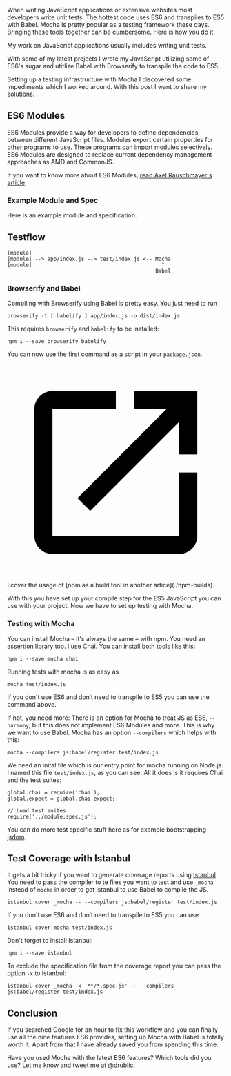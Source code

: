 <p class="post__intro">
  When writing JavaScript applications or extensive websites most developers
  write unit tests. The hottest code uses ES6 and transpiles to ES5 with Babel.
  Mocha is pretty popular as a testing framework these days. Bringing these
  tools together can be cumbersome. Here is how you do it.
</p>

My work on JavaScript applications usually includes writing unit tests.

With some of my latest projects I wrote my JavaScript utilizing some of ES6's
sugar and utitlize Babel with Browserify to transpile the code to ES5.

Setting up a testing infrastructure with Mocha I discovered some impediments
which I worked around. With this post I want to share my solutions.

## ES6 Modules

ES6 Modules provide a way for developers to define dependencies between
different JavaScript files. Modules export certain properties for other
programs to use. These programs can import modules selectively.
ES6 Modules are designed to replace current dependency management approaches as
AMD and CommonJS.

If you want to know more about ES6 Modules,
[read Axel Rauschmayer's article](http://www.2ality.com/2014/09/es6-modules-final.html).

### Example Module and Spec

Here is an example module and specification.

<script src="https://gist.github.com/drublic/2eb5f4325e7459f16d78.js"></script>

## Testflow

    [module]
    [module] --> app/index.js --> test/index.js <-- Mocha
    [module]                                          ^
                                                    Babel

### Browserify and Babel

Compiling with Browserify using Babel is pretty easy. You just need to run

    browserify -t [ babelify ] app/index.js -o dist/index.js

This requires `browserify` and `babelify` to be installed:

    npm i --save browserify babelify

You can now use the first command as a script in your `package.json`.

<svg viewBox="0 0 24 24" xmlns="http://www.w3.org/2000/svg" class="icon icon--info">
  <path d="M19 19H5V5h7V3H5c-1.11 0-2 .9-2 2v14c0 1.1.89 2 2 2h14c1.1 0 2-.9 2-2v-7h-2v7zM14 3v2h3.59l-9.83 9.83 1.41 1.41L19 6.41V10h2V3h-7z"/>
</svg> I cover the usage of
[npm as a build tool in another artice](./npm-builds).

With this you have set up your compile step for the ES5 JavaScript you can use
with your project. Now we have to set up testing with Mocha.

### Testing with Mocha

You can install Mocha – it's always the same – with npm. You need an assertion
library too. I use Chai. You can install both tools like this:

    npm i --save mocha chai

Running tests with mocha is as easy as

    mocha test/index.js

If you don't use ES6 and don’t need to transpile to ES5 you can use the command
above.

If not, you need more: There is an option for Mocha to treat JS as ES6,
`--harmony`, but this does not implement ES6 Modules and more. This is why we
want to use Babel. Mocha has an option `--compilers` which helps with this:

    mocha --compilers js:babel/register test/index.js

We need an inital file which is our entry point for mocha running on Node.js.
I named this file `test/index.js`, as you can see.
All it does is it requires Chai and the test suites:

    global.chai = require('chai');
    global.expect = global.chai.expect;

    // Load test suites
    require('../module.spec.js');

You can do more test specific stuff here as for example bootstrapping
[jsdom](https://github.com/tmpvar/jsdom).

## Test Coverage with Istanbul

It gets a bit tricky if you want to generate coverage reports using
[Istanbul](https://gotwarlost.github.io/istanbul/). You need to pass the
compiler to te files you want to test and use `_mocha` instead of `mocha` in
order to get istanbul to use Babel to compile the JS.

    istanbul cover _mocha -- --compilers js:babel/register test/index.js

If you don't use ES6 and don’t need to transpile to ES5 you can use

    istanbul cover mocha test/index.js

Don't forget to install Istanbul:

    npm i --save istanbul

To exclude the specification file from the coverage report you can pass the
option `-x` to istanbul:

    istanbul cover _mocha -x '**/*.spec.js' -- --compilers js:babel/register test/index.js

## Conclusion

If you searched Google for an hour to fix this workflow and you can finally use
all the nice features ES6 provides, setting up Mocha with Babel is totally worth
it.
Apart from that I have already saved you from spending this time.

Have you used Mocha with the latest ES6 features? Which tools did you use? Let
me know and tweet me at [@drublic](https://twitter.com/drublic).
